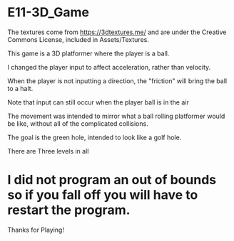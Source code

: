 # E11-3D_Game


The textures come from https://3dtextures.me/ and are under the Creative Commons License, included in Assets/Textures.

This game is a 3D platformer where the player is a ball.

I changed the player input to affect acceleration, rather than velocity.

When the player is not inputting a direction, the "friction" will bring the ball to a halt.

Note that input can still occur when the player ball is in the air

The movement was intended to mirror what a ball rolling platformer would be like, without all of the complicated collisions.


The goal is the green hole, intended to look like a golf hole.

There are Three levels in all

# I did not program an out of bounds so if you fall off you will have to restart the program.

Thanks for Playing!